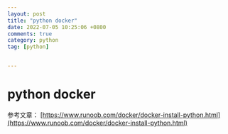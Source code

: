 ```yaml
---
layout: post
title: "python docker"
date: 2022-07-05 10:25:06 +0800
comments: true
category: python
tag: [python]


---
```


# python docker

参考文章： [https://www.runoob.com/docker/docker-install-python.html](https://www.runoob.com/docker/docker-install-python.html)

